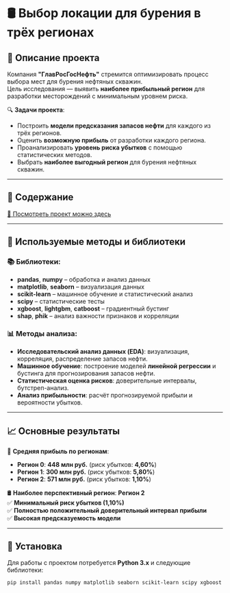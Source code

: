 # 🛢️ Выбор локации для бурения в трёх регионах

## 📌 Описание проекта

Компания **"ГлавРосГосНефть"** стремится оптимизировать процесс выбора мест для бурения нефтяных скважин.  
Цель исследования — выявить **наиболее прибыльный регион** для разработки месторождений с минимальным уровнем риска.

🔍 **Задачи проекта**:
- Построить **модели предсказания запасов нефти** для каждого из трёх регионов.
- Оценить **возможную прибыль** от разработки каждого региона.
- Проанализировать **уровень риска убытков** с помощью статистических методов.
- Выбрать **наиболее выгодный регион** для бурения нефтяных скважин.

---

## 📂 Содержание

[📌 Посмотреть проект можно здесь](project/drilling.ipynb)

---

## 🔬 Используемые методы и библиотеки

### 📚 Библиотеки:
- **pandas**, **numpy** – обработка и анализ данных
- **matplotlib**, **seaborn** – визуализация данных
- **scikit-learn** – машинное обучение и статистический анализ
- **scipy** – статистические тесты
- **xgboost**, **lightgbm**, **catboost** – градиентный бустинг
- **shap**, **phik** – анализ важности признаков и корреляции

### 📊 Методы анализа:
- **Исследовательский анализ данных (EDA)**: визуализация, корреляция, распределение запасов нефти.
- **Машинное обучение**: построение моделей **линейной регрессии** и бустинга для прогнозирования запасов нефти.
- **Статистическая оценка рисков**: доверительные интервалы, бутстреп-анализ.
- **Анализ прибыльности**: расчёт прогнозируемой прибыли и вероятности убытков.

---

## 📈 Основные результаты

🔹 **Средняя прибыль по регионам**:
- **Регион 0**: **448 млн руб.** (риск убытков: **4,60%**)
- **Регион 1**: **300 млн руб.** (риск убытков: **5,80%**)
- **Регион 2**: **571 млн руб.** (риск убытков: **1,10%**)

🛢 **Наиболее перспективный регион**: **Регион 2**  
✅ **Минимальный риск убытков (1,10%)**  
✅ **Полностью положительный доверительный интервал прибыли**  
✅ **Высокая предсказуемость модели**  

---

## 🔧 Установка

Для работы с проектом потребуется **Python 3.x** и следующие библиотеки:

```bash
pip install pandas numpy matplotlib seaborn scikit-learn scipy xgboost lightgbm catboost shap phik
